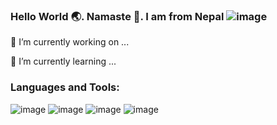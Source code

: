 ###           Hello World 🌏. Namaste 🙏. I am from Nepal ![image](https://github.com/Rononoa13/try/blob/main/nepal.gif?raw=true)

🔭 I’m currently working on ...

🌱 I’m currently learning ...

### Languages and Tools:

![image](https://user-images.githubusercontent.com/24466959/203563117-7038b70a-e8bc-48dd-9857-3afab550e762.png)
 ![image](https://user-images.githubusercontent.com/24466959/203562907-f592be9e-3b0e-4897-a8fa-6476f8f21b8d.png)
 ![image](https://user-images.githubusercontent.com/24466959/203562840-13d39498-bc25-4cbf-8248-ccf73672e125.png)
 ![image](https://user-images.githubusercontent.com/24466959/203562783-a8366df0-2a4e-4da7-b53b-cc6ab4b8c94c.png)





<!--
**Rononoa13/rononoa13** is a ✨ _special_ ✨ repository because its `README.md` (this file) appears on your GitHub profile.

Here are some ideas to get you started:

- 🔭 I’m currently working on ...
- 🌱 I’m currently learning ...
- 👯 I’m looking to collaborate on ...
- 🤔 I’m looking for help with ...
- 💬 Ask me about ...
- 📫 How to reach me: ...
- 😄 Pronouns: ...
- ⚡ Fun fact: ...
-->
